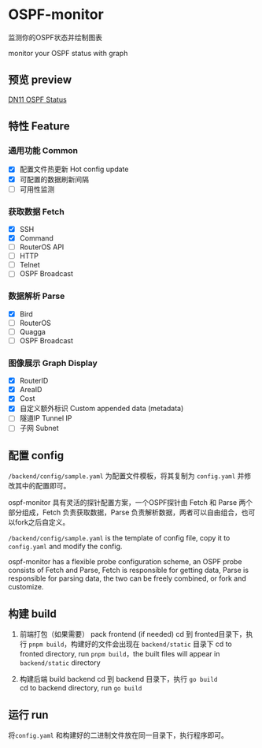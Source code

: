 # OSPF-monitor
监测你的OSPF状态并绘制图表

monitor your OSPF status with graph

## 预览 preview

[DN11 OSPF Status](https://monitor.dn11.baimeow.cn/)

## 特性 Feature

### 通用功能 Common

- [x] 配置文件热更新 Hot config update
- [x] 可配置的数据刷新间隔
- [ ] 可用性监测
### 获取数据 Fetch
- [x] SSH
- [x] Command
- [ ] RouterOS API
- [ ] HTTP
- [ ] Telnet
- [ ] OSPF Broadcast

### 数据解析 Parse

- [x] Bird
- [ ] RouterOS
- [ ] Quagga
- [ ] OSPF Broadcast

### 图像展示 Graph Display

- [x] RouterID
- [x] AreaID
- [X] Cost
- [x] 自定义额外标识 Custom appended data (metadata)
- [ ] 隧道IP Tunnel IP
- [ ] 子网 Subnet

## 配置 config

`/backend/config/sample.yaml` 为配置文件模板，将其复制为 `config.yaml` 并修改其中的配置即可。

ospf-monitor 具有灵活的探针配置方案，一个OSPF探针由 Fetch 和 Parse 两个部分组成，Fetch 负责获取数据，Parse 负责解析数据，两者可以自由组合，也可以fork之后自定义。

`/backend/config/sample.yaml` is the template of config file, copy it to `config.yaml` and modify the config.

ospf-monitor has a flexible probe configuration scheme, an OSPF probe consists of Fetch and Parse, Fetch is responsible for getting data, Parse is responsible for parsing data, the two can be freely combined, or fork and customize.

## 构建 build

1. 前端打包（如果需要） pack frontend (if needed)
    cd 到 fronted目录下，执行 `pnpm build`，构建好的文件会出现在 `backend/static` 目录下
    cd to fronted directory, run `pnpm build`，the built files will appear in `backend/static` directory

2. 构建后端 build backend
    cd 到 backend 目录下，执行 `go build`    
    cd to backend directory, run `go build`

## 运行 run

将`config.yaml` 和构建好的二进制文件放在同一目录下，执行程序即可。


